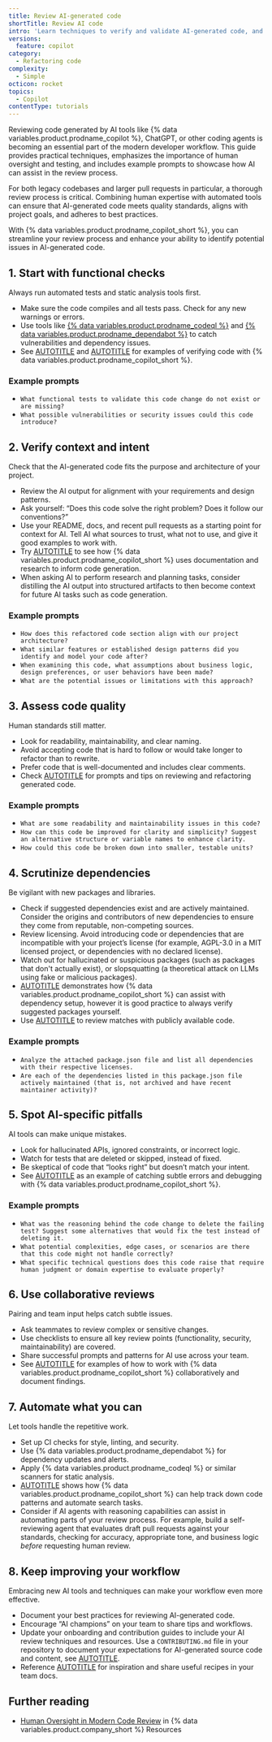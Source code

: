 ```yaml
---
title: Review AI-generated code
shortTitle: Review AI code
intro: 'Learn techniques to verify and validate AI-generated code, and how {% data variables.copilot.copilot_chat_short %} can help.'
versions:
  feature: copilot
category:
  - Refactoring code
complexity:
  - Simple
octicon: rocket
topics:
  - Copilot
contentType: tutorials
---
```


Reviewing code generated by AI tools like {% data variables.product.prodname_copilot %}, ChatGPT, or other coding agents is becoming an essential part of the modern developer workflow. This guide provides practical techniques, emphasizes the importance of human oversight and testing, and includes example prompts to showcase how AI can assist in the review process.

For both legacy codebases and larger pull requests in particular, a thorough review process is critical. Combining human expertise with automated tools can ensure that AI-generated code meets quality standards, aligns with project goals, and adheres to best practices.

With {% data variables.product.prodname_copilot_short %}, you can streamline your review process and enhance your ability to identify potential issues in AI-generated code.

## 1. Start with functional checks

Always run automated tests and static analysis tools first.

* Make sure the code compiles and all tests pass. Check for any new warnings or errors.
* Use tools like [{% data variables.product.prodname_codeql %}](https://codeql.github.com/) and [{% data variables.product.prodname_dependabot %}](/code-security/supply-chain-security/keeping-your-dependencies-updated-automatically) to catch vulnerabilities and dependency issues.
* See [AUTOTITLE](/copilot/tutorials/copilot-chat-cookbook/testing-code/generate-unit-tests) and [AUTOTITLE](/copilot/tutorials/copilot-chat-cookbook/testing-code/create-end-to-end-tests) for examples of verifying code with {% data variables.product.prodname_copilot_short %}.

### Example prompts

* `What functional tests to validate this code change do not exist or are missing?`
* `What possible vulnerabilities or security issues could this code introduce?`

## 2. Verify context and intent

Check that the AI-generated code fits the purpose and architecture of your project.

* Review the AI output for alignment with your requirements and design patterns.
* Ask yourself: “Does this code solve the right problem? Does it follow our conventions?”
* Use your README, docs, and recent pull requests as a starting point for context for AI. Tell AI what sources to trust, what not to use, and give it good examples to work with.
* Try [AUTOTITLE](/copilot/tutorials/copilot-chat-cookbook/communicate-effectively/synthesizing-research) to see how {% data variables.product.prodname_copilot_short %} uses documentation and research to inform code generation.
* When asking AI to perform research and planning tasks, consider distilling the AI output into structured artifacts to then become context for future AI tasks such as code generation.

### Example prompts

* `How does this refactored code section align with our project architecture?`
* `What similar features or established design patterns did you identify and model your code after?`
* `When examining this code, what assumptions about business logic, design preferences, or user behaviors have been made?`
* `What are the potential issues or limitations with this approach?`

## 3. Assess code quality

Human standards still matter.

* Look for readability, maintainability, and clear naming.
* Avoid accepting code that is hard to follow or would take longer to refactor than to rewrite.
* Prefer code that is well-documented and includes clear comments.
* Check [AUTOTITLE](/copilot/tutorials/copilot-chat-cookbook/refactor-code/improve-code-readability) for prompts and tips on reviewing and refactoring generated code.

### Example prompts

* `What are some readability and maintainability issues in this code?`
* `How can this code be improved for clarity and simplicity? Suggest an alternative structure or variable names to enhance clarity.`
* `How could this code be broken down into smaller, testable units?`

## 4. Scrutinize dependencies

Be vigilant with new packages and libraries.

* Check if suggested dependencies exist and are actively maintained. Consider the origins and contributors of new dependencies to ensure they come from reputable, non-competing sources.
* Review licensing. Avoid introducing code or dependencies that are incompatible with your project’s license (for example, AGPL-3.0 in a MIT licensed project, or dependencies with no declared license).
* Watch out for hallucinated or suspicious packages (such as packages that don't actually exist), or slopsquatting (a theoretical attack on LLMs using fake or malicious packages).
* [AUTOTITLE](/copilot/tutorials/copilot-chat-cookbook/communicate-effectively/creating-templates) demonstrates how {% data variables.product.prodname_copilot_short %} can assist with dependency setup, however it is good practice to always verify suggested packages yourself.
* Use [AUTOTITLE](/copilot/concepts/completions/code-referencing) to review matches with publicly available code.

### Example prompts

* `Analyze the attached package.json file and list all dependencies with their respective licenses.`
* `Are each of the dependencies listed in this package.json file actively maintained (that is, not archived and have recent maintainer activity)?`

## 5. Spot AI-specific pitfalls

AI tools can make unique mistakes.

* Look for hallucinated APIs, ignored constraints, or incorrect logic.
* Watch for tests that are deleted or skipped, instead of fixed.
* Be skeptical of code that “looks right” but doesn’t match your intent.
* See [AUTOTITLE](/copilot/tutorials/copilot-chat-cookbook/debug-errors/debug-invalid-json) as an example of catching subtle errors and debugging with {% data variables.product.prodname_copilot_short %}.

### Example prompts

* `What was the reasoning behind the code change to delete the failing test? Suggest some alternatives that would fix the test instead of deleting it.`
* `What potential complexities, edge cases, or scenarios are there that this code might not handle correctly?`
* `What specific technical questions does this code raise that require human judgment or domain expertise to evaluate properly?`

## 6. Use collaborative reviews

Pairing and team input helps catch subtle issues.

* Ask teammates to review complex or sensitive changes.
* Use checklists to ensure all key review points (functionality, security, maintainability) are covered.
* Share successful prompts and patterns for AI use across your team.
* See [AUTOTITLE](/copilot/tutorials/copilot-chat-cookbook/communicate-effectively) for examples of how to work with {% data variables.product.prodname_copilot_short %} collaboratively and document findings.

## 7. Automate what you can

Let tools handle the repetitive work.

* Set up CI checks for style, linting, and security.
* Use {% data variables.product.prodname_dependabot %} for dependency updates and alerts.
* Apply {% data variables.product.prodname_codeql %} or similar scanners for static analysis.
* [AUTOTITLE](/copilot/how-tos/get-code-suggestions/find-matching-code) shows how {% data variables.product.prodname_copilot_short %} can help track down code patterns and automate search tasks.
* Consider if AI agents with reasoning capabilities can assist in automating parts of your review process. For example, build a self-reviewing agent that evaluates draft pull requests against your standards, checking for accuracy, appropriate tone, and business logic _before_ requesting human review.

## 8. Keep improving your workflow

Embracing new AI tools and techniques can make your workflow even more effective.

* Document your best practices for reviewing AI-generated code.
* Encourage “AI champions” on your team to share tips and workflows.
* Update your onboarding and contribution guides to include your AI review techniques and resources. Use a `CONTRIBUTING.md` file in your repository to document your expectations for AI-generated source code and content, see [AUTOTITLE](/communities/setting-up-your-project-for-healthy-contributions/setting-guidelines-for-repository-contributors).
* Reference [AUTOTITLE](/copilot/tutorials/copilot-chat-cookbook) for inspiration and share useful recipes in your team docs.

## Further reading

* [Human Oversight in Modern Code Review](https://resources.github.com/enterprise/human-oversight-modern-code-review/) in {% data variables.product.company_short %} Resources
